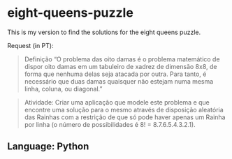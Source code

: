 # eight-queens-puzzle
This is my version to find the solutions for the eight queens puzzle.

Request (in PT):

> Definição
“O problema das oito damas é o problema matemático de dispor oito damas em um
tabuleiro de xadrez de dimensão 8x8, de forma que nenhuma delas seja atacada por outra.
Para tanto, é necessário que duas damas quaisquer não estejam numa mesma linha,
coluna, ou diagonal.”

> Atividade:
Criar uma aplicação que modele este problema e que encontre uma solução para o mesmo
através de disposição aleatória das Rainhas com a restrição de que só pode haver apenas
um Rainha por linha (o número de possibilidades é 8! = 8.7.6.5.4.3.2.1).

## Language: Python
